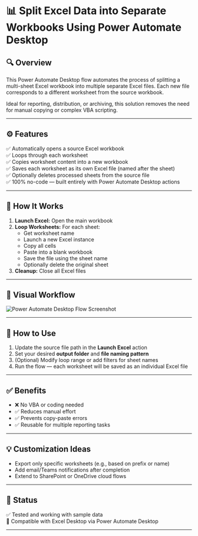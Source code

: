 # 📊 Split Excel Data into Separate Workbooks Using Power Automate Desktop

## 🔍 Overview

This Power Automate Desktop flow automates the process of splitting a multi-sheet Excel workbook into multiple separate Excel files. Each new file corresponds to a different worksheet from the source workbook.

Ideal for reporting, distribution, or archiving, this solution removes the need for manual copying or complex VBA scripting.

---

## ⚙️ Features

✅ Automatically opens a source Excel workbook  
✅ Loops through each worksheet  
✅ Copies worksheet content into a new workbook  
✅ Saves each worksheet as its own Excel file (named after the sheet)  
✅ Optionally deletes processed sheets from the source file  
✅ 100% no-code — built entirely with Power Automate Desktop actions

---

## 🔁 How It Works

1. **Launch Excel:** Open the main workbook  
2. **Loop Worksheets:** For each sheet:
   - Get worksheet name
   - Launch a new Excel instance
   - Copy all cells
   - Paste into a blank workbook
   - Save the file using the sheet name
   - Optionally delete the original sheet
3. **Cleanup:** Close all Excel files

---

## 🧠 Visual Workflow

![Power Automate Desktop Flow Screenshot](<https://github.com/Kashyapdhimmar/Excel-Workbook-Splitter-Power-Automate-Desktop-Project/blob/a73028d98bf153df6ef9979cc335da967d268e27/Screenshot.png>
)


---

## 🚀 How to Use

1. Update the source file path in the **Launch Excel** action  
2. Set your desired **output folder** and **file naming pattern**  
3. (Optional) Modify loop range or add filters for sheet names  
4. Run the flow — each worksheet will be saved as an individual Excel file

---

## ✅ Benefits

- ❌ No VBA or coding needed  
- ✅ Reduces manual effort  
- ✅ Prevents copy-paste errors  
- ✅ Reusable for multiple reporting tasks

---

## 💡 Customization Ideas

- Export only specific worksheets (e.g., based on prefix or name)
- Add email/Teams notifications after completion
- Extend to SharePoint or OneDrive cloud flows

---

## 🏁 Status

✅ Tested and working with sample data  
📂 Compatible with Excel Desktop via Power Automate Desktop

---

